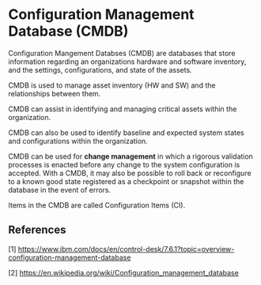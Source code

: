 # Configuration Management Database (CMDB)

Configuration Mangement Databses (CMDB) are databases that store information regarding an organizations hardware and software inventory, and the settings, configurations, and state of the assets.

CMDB is used to manage asset inventory (HW and SW) and the relationships between them.

CMDB can assist in identifying and managing critical assets within the organization.

CMDB can also be used to identify baseline and expected system states and configurations within the organization.

CMDB can be used for **change management** in which a rigorous validation processes is enacted before any change to the system configuration is accepted. With a CMDB, it may also be possible to roll back or reconfigure to a known good state registered as a checkpoint or snapshot within the database in the event of errors.

Items in the CMDB are called Configuration Items (CI).

## References

[1] https://www.ibm.com/docs/en/control-desk/7.6.1?topic=overview-configuration-management-database

[2] https://en.wikipedia.org/wiki/Configuration_management_database